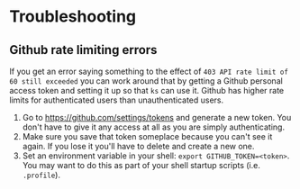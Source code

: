 # Troubleshooting

## Github rate limiting errors

If you get an error saying something to the effect of `403 API rate limit of 60 still exceeded` you can work around that by getting a Github personal access token and setting it up so that `ks` can use it.  Github has higher rate limits for authenticated users than unauthenticated users.

1. Go to https://github.com/settings/tokens and generate a new token. You don't have to give it any access at all as you are simply authenticating.
2. Make sure you save that token someplace because you can't see it again.  If you lose it you'll have to delete and create a new one.
3. Set an environment variable in your shell: `export GITHUB_TOKEN=<token>`.  You may want to do this as part of your shell startup scripts (i.e. `.profile`).
